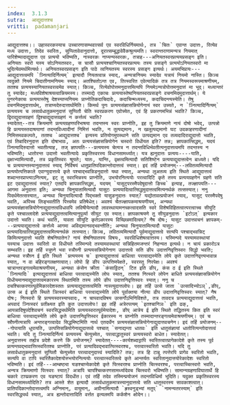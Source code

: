 ```yaml
---
index:  3.1.3
sutra:  आद्युदात्तश्च
vritti:  padamanjari
---
```


	आद्युदात्तश्च।। उहास्वरकस्याच उच्चारणासम्भवात्सर्व एव स्वरविधिर्नियमार्थः, तत्र `चितः` एवान्त उदात्तः, रित्येव मध्य उदात्तः, तिदेव स्वरितः, सुप्पितावेवानुदात्तो, दूरात्सम्बुद्धावेवैकश्रुत्यमति। स्वरान्तराणामन्यत्र नियमात् पारिशेष्यादाद्युदात्त एव प्रत्ययो भविष्यति, नास्वरकः नाप्यन्यस्वरकः, तत्राह---अनियतस्वरप्रत्ययप्रसङ्ग इति। अनियतः स्वरो यस्य सोऽनियतस्वरः, स चासौ प्रत्ययश्चानियतस्वरप्रत्ययः तस्य प्रसङ्गे प्रत्ययोऽनियतस्वरो मा भूदित्येवमर्थमित्यर्थः। अनियतस्वरप्रसङ्ग इति पाठे त्वनियतस्य स्वरस्य प्रसङ्ग इत्यर्थः। अयमभिप्रायः---आद्युदात्तत्वमपि `ञ्नित्यादिर्नित्यम्` इत्यादौ नियतत्वान्न स्याद्, अन्यत्रानियमः स्यादेव यत्रायं नियमो नास्ति। किञ्च त्वदुक्ते नियमे चिदातीनामनियमः स्याद्। अतश्चितोऽन्त एव, तित्स्वरित एवेत्यादिकं तत्र तत्र नियमस्वरूपमाश्रणीयम्, ततश्च प्रत्ययस्यानियतस्वरत्वमेव स्यात्। किञ्च, रित्येवोपोत्तमनुदात्तमित्यपि नियमेऽन्यत्रोपोत्तमनुदात्तं मा भूद्। मध्यान्तरं तु स्यादेव; मध्यविशेषाश्रयत्वान्नियमस्य। तस्माद्ये एकाचः प्रत्ययास्तेष्वनियतस्वरप्रसङ्गे वचनमिदमुदात्तार्थम्। ये पुनरनेकाचः प्रत्ययास्तेषु देशस्याप्यनियमः प्राप्नोतिकदाचिदादेः, कदाचिन्मध्यस्य, कदाचिदन्त्यस्येति। तेषु वचनमिदमुदात्तार्थम्, तत्राप्यदेरुदात्तार्थमिति। किमर्थ पुनः प्रत्ययसंज्ञासन्नियोगेनायं स्वर उच्यते, न `ञ्नित्यादिर्नित्यम्` प्रत्ययस्य च लसार्वधातुकमनुदात्तं सुप्पितौ चेति स्वरप्रकरण एवोच्येत, एवं हि प्रकरणमभिन्नं भवति? किञ्च, द्विराद्युदात्तग्रहणं द्विश्चाद्युदात्तग्रहणं न कर्त्तव्यं भवति? 	
	स्यादेतत्--तत्र क्रियमाणे प्रत्ययग्रहणपरिभाषया तदन्तस्य स्वरः प्राप्नोति, इह तु क्रियमाणे नायं दोषो भवेद्, उत्पन्नो हि प्रत्ययस्तदाश्रयाणां तदन्तविध्यादीनां निमित्तं भवति, न तूत्पद्यमानः, न खलूत्पद्यमानो घट उदकाहरणादीनां निमित्तमवकल्पते, ततश्च `आद्युदात्तश्च` इत्यस्य प्रतियोगमुपस्थाने सति उत्पद्यमान एव तव्यदादिराद्युदात्तो भवति, एवं तिबादिरनुदात्त इति दोषाभावः, अतः प्रत्ययसंज्ञासन्नियोगेन चस्वरो विधीयत इति? तन्न; ज्ञापकात्सिद्धम्, यदयं ञ्नित्यादिरुदात्तो भवतीत्याह, तज् ज्ञापयति---प्रत्ययस्य चेत्यत्र न तदन्तविधिर्भवतीत्यनुदात्तत्वमपि तदन्तस्य न भविष्यति; धातोरन्त उदात्तो भवतीत्यादेः प्रकृतिस्वरस्य विधानसामर्थ्यात्। यत्र ह्यनुदात्तः प्रत्ययः----याति, वृक्षाभ्यामित्यादौ, तत्र प्रकृतिस्वरः श्रूयते; यातः, यान्ति, वृक्षत्वमित्यादौ सतिशिष्टेन प्रत्ययाद्युदात्तत्वेन बाध्यते। यदि च प्रत्ययान्तस्यानुदात्तत्वं स्याद् निर्विषयं धातुप्रातिपदिकान्तोदात्तत्वं स्यात्। इदं तर्हि प्रयोजनम्---लवितव्यमित्यादौ प्रत्ययोत्पत्तिकाले एवाग्युदात्तत्वे कृते पश्चाद्भवन्निडनुदात्तो यथा स्यात्, अन्यथा लूअतव्य इति स्थिते आद्युदात्तत्वं शब्दान्तरप्राप्त्याऽनित्यम्, इट् तु स्वरभिन्नस्य प्राप्नोति, उभयोरनित्ययोः परत्वादिटि कृते तस्य प्रत्ययग्रहणेन ग्रहणे सति इट एवाद्युदात्तत्वं स्यात्? एतदपि ज्ञापकात्सिद्धम्, यदयम् `यासुट्परस्मैपदेषूदात्तो ङिच्च` इत्याह, तज्ज्ञापयति---आगमा अनुदात्ता इति; अन्यथा चिनुयातामित्यादौ यासुटः प्रत्ययादित्वात्सिद्धमुदात्तत्वमित्यनर्थकं तत्सस्यात्। ननु पिदर्थमेतत्सस्यात्, अन्यथा चिनुयादित्यादौ पिद्भक्तो यासुङनुदात्तः स्यात्? यद्योतावत्प्रयोजनं स्याद्, यासुट् परस्मैपदेषु भवति, अपिच्च लिङ्भवतीति पित्त्वमेव प्रतिषेधेत्। अवश्यं चैतज्ज्ञापकमाश्रयणीयम्, अन्यथा प्रत्ययसंज्ञासन्नियोगेनाद्युदात्तत्वविधावपि लविषीयेत्यादौ लावस्थायामनच्कत्वादसति स्वरे विशेषविहितत्वात्परत्वाच्च सीयुटि कृते पश्चाल्लादेशे प्रत्ययाद्युदात्तत्वमित्यानुपूर्व्या सीयुट एव स्यात्। ज्ञापकाश्रयणे तु सीयुडनुदात्तः `इटोऽत्` इत्यकार उदात्तो भवति। कथं भवति, यावता सीयुटि कृतेऽकारस्य विच्छिन्नमादित्वम्? नैष दोषः; यासुट उदात्तवचनं ज्ञापकम्---प्रत्ययाद्युदात्तत्वे कर्त्तव्ये आगमा अविद्यमानवद्भवन्तीति; अन्यथा चिनुयातामित्यादौ यासुटः प्रत्ययादित्वात्सिद्धमुदात्तत्वमित्यनर्थकं तत्स्यात्। किञ्च, लवितव्यमित्यादौ पूर्वमाद्युदात्तत्वे सत्यपि पश्चाद्भवन्निट् किमित्यनुदात्तो भवति शेषनिघातेन? नायं शेषनिघातस्य विषयः, स्वरविधिशेषत्वात्तस्य। यस्मिन्पदे यस्यामवस्थायां यस्याच उदात्तः स्वरितो वा विधीयते तस्मिन्पदे तस्यामवस्थायां सन्निहितमजन्तरं निहन्यत इत्यर्थः। न चायं प्रकारोऽत्र सम्भवति। इह तर्हि स्त्रुघ्ने भवा स्त्रौघ्नी प्रत्ययसन्नियोगेनाण उदात्तत्वे सति ङीप उदात्तनिवृत्तिस्वरः सिद्धो भवति; अन्यथा स्त्रौघ्न ई इति स्थिते `प्रत्ययस्य च` इत्याद्युदात्तत्वं बाधित्वा परत्वाद्यस्येति लोपे कृते उदात्तनिवृत्त्यभावान्न स्यात्, न वा बहिरङ्गलक्षणत्वात्। लोपो हि ङीप उत्पत्तिमपेक्षते, स्वरस्तु निरपेक्षः। अवश्यं चात्रान्तरङ्गत्वमेवाश्रयणीयम्, अन्यथा कंसेन क्रीता `कंसाट्टिठन्` टित इति ङीप्, कंस ठ ई इति स्थिते `ञ्नित्यादिः` इत्याद्युदात्तत्वं बाधित्वा परत्वाद्यस्येति लोपः स्यात्, ततश्च नित्स्वरे लोपेन बाधिते प्रत्ययसंज्ञासन्नियोगेन विधीयमानमाद्युदात्तत्वमकारस्य स्थितमिति तस्य लोपे ङीप उदात्तनिवृत्तिस्वरः स्यात्। ननु च ठचश्चित्करणात्पूर्वमिकारदेशस्ततः प्रत्ययाद्युदात्तत्वमिति नास्त्युदात्तलोपः। इह तर्हि उत्से जाता `उत्सादिभ्योऽञ्`,ङीप्, उत्स अ ई इति स्थिते ञित्स्वरं बाधित्वा परत्वाद्यस्येति लोपे पूर्वाक्तया नीत्या डीप उदात्तनिवृत्तिस्वरः स्यात्? नैष दोषः; नित्स्वरो हि प्रत्ययस्वरस्यापवादः, न चापवादविषय उत्सर्गोऽभिनिविशते, तत्र तावदत्र प्रत्ययाद्युदात्तत्वं भवति, अपवादं ञ्नित्स्वरं प्रतीक्ष्यत इति कुत उदात्तलोपः! इह तर्हि अत्रेरपत्यम् `इतश्चानिञः` इति ढक्, आयन्नादिषूपदेशिवचनं स्वरसिद्ध्यर्थमिति प्रत्ययस्वरात्पूर्वमेयादेशः, ङीप् आत्रेय ई इति स्थिते तद्धितस्य कित इति स्वरं बाधित्वा परत्वाद्यस्येति लोपे कृते उदात्तनिवृत्तिस्वर ईकारस्य न प्राप्नोति तस्मादान्तरङ्गत्वमेवाश्रयणीयम्। एवं च स्रौघ्नीत्यत्रापि अन्तरङ्गत्वादेव सिद्धमिष्टमिति नार्थ एतदर्थेन प्रत्ययसंज्ञासन्नियोगेनाद्युदात्तवचनेन। इदं तर्हि प्रयोजनम्---गोपायाति धूपायति, उत्पत्तिसन्नियोगेनाद्युदात्तत्वे पश्चात् `सनाद्यन्ता धातवः` इति धातुसंज्ञायां धातोरित्यन्तोदात्तत्वं भवति। यदि तु ञ्नित्यादिर्नित्यं प्रत्ययस्य चेत्युच्येत, परत्वाद्धातुस्वरं प्रत्ययस्वरो बाधेत। स्यादेतत्। 
	अनुदात्तस्य तर्ह्यत्र प्रदेशे करणे किं प्रयोजनम्? स्यादेतत्----कार्यशब्दाट्टापि स्वरितत्वात्प्रागेकादेशे कृते तस्य पूर्व प्रत्यन्तवद्भावात्तित्स्वरितश्च प्राप्नोति, परं प्रत्यादिवद्भावात्पित्स्वरश्च, परत्वात्स्वरितो भवति। यदि तु लसार्वधातुकमनुदात्तं सुप्पितौ चेत्युच्येत परत्वादनुदात्त्वं स्यादिति? तन्न; तत्र हि टाबु त्पत्तेरपि प्रागेव स्वरितो भवति, सत्यपि वा टापि स्वरितैकादेशयोरुभयोरनित्ययोः परत्वात्स्वरितत्वे कृते आन्तर्यतः स्वरितानुदात्तयोरेकादेशः स्वरितो भविष्यति। इदं तर्हि---आम्बष्ठ्या यङश्चाप्येकादेशे कृते पित्स्वरश्च प्राप्नोति चित्स्वरश्च, परत्वाच्चित्स्वरो भवति, अन्यत्र क्रियमाणो पित्स्वरः स्यात्? अत्रापि चापश्चित्करणसामर्थ्यादेवच चित्स्वरो भविष्यति। सामान्यग्रहणाविघातार्थे हि चकारे टाप्प्रकरण एव यङष्टापं विदधीत। एवं तर्हि तदेव तस्मिन्प्रयोजनं तदन्तविधिर्मा भूदिति। यदुक्त प्रकृतिस्वरस्य विधानसामर्थ्यादिति? तत्र आस्ते शेत इत्यादौ लसार्वधातुकमात्रस्यानुदात्तत्वे सति धातुस्वरस्य सावकाशत्वात्। प्रातिपदिकान्तोदात्तत्वमपि अग्निमान्, वायुमान्, अग्रीनामित्यादौ `ह्रस्वनुड्भ्यां मतुप्` `नामन्यतरस्याम्` इति स्वरसिद्ध्यर्थ स्यात्, अत्र ह्यन्तोदात्तादिति वर्त्तत इत्यलमपि कर्कशेन क्षोदेन।।

